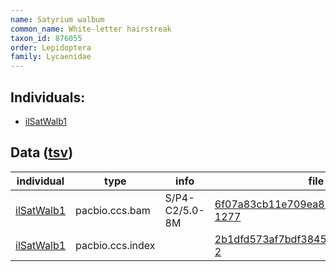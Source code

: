 ```yaml
---
name: Satyrium walbum
common_name: White-letter hairstreak
taxon_id: 876055
order: Lepidoptera
family: Lycaenidae
---
```


## Individuals:

  * [ilSatWalb1](ilSatWalb1.md)

## Data ([tsv](Satyrium_walbum_data.tsv))

| individual | type | info | file |
| ---------- | ---- | ---- | ---- |
| [ilSatWalb1](ilSatWalb1.md) | pacbio.ccs.bam | S/P4-C2/5.0-8M | [6f07a83cb11e709ea8262e90f720ba72-1277](https://darwin.cog.sanger.ac.uk/insects/Satyrium_walbum/ilSatWalb1/genomic_data/pacbio/m64094_191209_184305.ccs.bam) |
| [ilSatWalb1](ilSatWalb1.md) | pacbio.ccs.index |  | [2b1dfd573af7bdf3845494894b98ac16-2](https://darwin.cog.sanger.ac.uk/insects/Satyrium_walbum/ilSatWalb1/genomic_data/pacbio/m64094_191209_184305.ccs.bam.pbi) |
